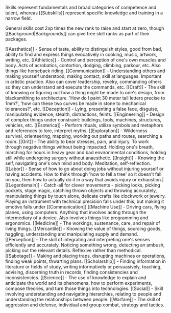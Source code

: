 Skills represent fundamentals and broad categories of competence and talent, whereas [[Subskills]] represent specific knowledge and training in a narrow field.

General skills cost 2xp times the new rank to raise and start at zero, though [[Background|Backgrounds]] can give free skill ranks as part of their packages.

[[Aesthetics]] - Sense of taste, ability to distinguish styles, good from bad, ability to find and express things evocatively in cooking, music, artwork, writing, etc. 
[[Athletics]] - Control and perception of one's own muscles and body. Acts of acrobatics, contortion, dodging, climbing, parkour, etc. Also things like horseback riding.
[[Communication]] - Understanding others and making yourself understood, making contact, skill at languages. Important in artistic practice. Also can cover leadership, revelry, commanding others so they can understand and execute the commands, etc.
[[Craft]] - The skill of knowing or figuring out how a thing might be made to one's design, from blacksmithing to architecture. 'How do I paint 30 meter tall letters precise to 1mm?', 'how can these two curves be made in stone to mechanical tolerances?', etc.
[[Deception]] - Lying, presenting a false face, disguise, manipulating evidence, stealth, distractions, feints.
[[Engineering]] - Design of complex things under constraint: buildings, tools, machines, structures, vehicles, etc.
[[Esoterica]] - Perform rituals, utilize symbols and metaphors and references to lore, interpret myths.
[[Exploration]] - Wilderness survival, orienteering, mapping, working out paths and routes, searching a room.
[[Grit]] -  The ability to bear stresses, pain, and injury. To work through negative things without being impacted. Holding one's breath, marching for hours in heavy gear and bad environmental conditions, holding still while undergoing surgery without anaesthetic.
[[Insight]] - Knowing the self, navigating one's own mind and body. Meditation, self-reflection.
[[Labor]] - Sense of how to go about doing jobs without injuring yourself or having accidents. How to think through 'how to fell a tree' so it doesn't fall on you, then how to actually do it in a way that avoids injury or exhaustion.|
[[Legerdemain]] - Catch-all for clever movements - picking locks, picking pockets, stage magic, catching thrown objects and throwing accurately, manipulating things by touch alone, delicate crafts like clockwork or jewelry. Playing an instrument with technical precision falls under this, but making it emotive falls under [[Communication]]
[[Machine Use]] - Driving cars, flying planes, using computers. Anything that involves acting through the intermediary of a device. Also involves things like programming and ergonomics.
[[Medicine]] - The workings, sustenance, care, and repair of living things.
[[Mercantile]] - Knowing the value of things, sourcing goods, haggling, understanding and manipulating supply and demand.
[[Perception]] - The skill of integrating and interpreting one's senses efficiently and accurately. Noticing something wrong, detecting an ambush, picking out the relevant details. Reflexive rather than methodical.
[[Sabotage]] - Making and placing traps, disrupting machines or operations, finding weak points, thwarting plans.
[[Scholarship]] - Finding information in literature or fields of study, writing informatively or persuasively, teaching, advising, discerning truth in records, finding consistencies and inconsistencies.
[[Science]] - The use of knowledge to explain and anticipate the world and its phenomena, how to perform experiments, compose theories, and turn those things into technologies.
[[Social]] - Skill involving understanding and navigating hierarchies, relating to people and understanding the relationships between people.
[[Warfare]] - The skill of aggression and defense, individual and group combat, strategy and tactics.